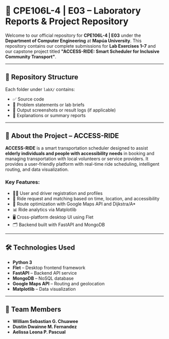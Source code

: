 # 📘 CPE106L-4 | E03 – Laboratory Reports & Project Repository

Welcome to our official repository for **CPE106L-4 | E03** under the **Department of Computer Engineering** at **Mapúa University**. This repository contains our complete submissions for **Lab Exercises 1–7** and our capstone project titled **"ACCESS-RIDE: Smart Scheduler for Inclusive Community Transport"**.

---

## 📁 Repository Structure
Each folder under `labX/` contains:
- ✅ Source code
- 📄 Problem statements or lab briefs
- 🧪 Output screenshots or result logs (if applicable)
- 📝 Explanations or summary reports

---

## 🧠 About the Project – ACCESS-RIDE

**ACCESS-RIDE** is a smart transportation scheduler designed to assist **elderly individuals and people with accessibility needs** in booking and managing transportation with local volunteers or service providers. It provides a user-friendly platform with real-time ride scheduling, intelligent routing, and data visualization.

### Key Features:
- 🧑‍💻 User and driver registration and profiles  
- 🚗 Ride request and matching based on time, location, and accessibility  
- 📍 Route optimization with Google Maps API and Dijkstra/A*  
- 📊 Ride analytics via Matplotlib  
- 🖥️ Cross-platform desktop UI using Flet  
- 🗂️ Backend built with FastAPI and MongoDB  

---

## 🛠️ Technologies Used

- **Python 3**
- **Flet** – Desktop frontend framework
- **FastAPI** – Backend API service
- **MongoDB** – NoSQL database
- **Google Maps API** – Routing and geolocation
- **Matplotlib** – Data visualization

---

## 👥 Team Members 

- **William Sebastian G. Chuawee**
- **Dustin Dwainne M. Fernandez** 
- **Aelissa Leona P. Pascual** 

